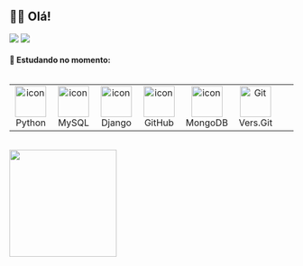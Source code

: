 ## 👋🏻 Olá!


<p align="left">
  <a href="mailto:larissamenezes.tec@gmail.com"><img src="https://img.shields.io/badge/Gmail-D14836?style=for-the-badge&logo=gmail&logoColor=white" target="_blank"></a>
  <a href="https://www.linkedin.com/in/larissa-menezes-tec" target="_blank"><img src="https://img.shields.io/badge/-LinkedIn-%230077B5?style=for-the-badge&logo=linkedin&logoColor=white" target="_blank"></a>
</p>

#### 📖 Estudando no momento:
<div style="display: flex; align-items: flex-start; align: center">
<table align="left">
  <tr>
    <td align="center" width="96">
        <img src="https://techstack-generator.vercel.app/python-icon.svg" alt="icon" width="55" height="55" />
      <br>Python
    </td>
    <td align="center" width="96">
        <img src="https://techstack-generator.vercel.app/mysql-icon.svg" alt="icon" width="55" height="55" />
      <br>MySQL
    </td>
    <td align="center" width="96">
        <img src="https://techstack-generator.vercel.app/django-icon.svg" alt="icon" width="55" height="55" />
      <br>Django
    </td>
    <td align="center" width="96">
        <img src="https://github.com/user-attachments/assets/9e02f868-b734-41c8-baca-dd764218bf5d" alt="icon" width="55" height="55" />
      <br>GitHub
    </td>
    <td align="center" width="96">
        <img src="https://github.com/user-attachments/assets/9b0aaec1-7a64-43d6-8778-99982a83cb48" alt="icon" width="55" height="55" />
      <br>MongoDB
    </td>
    <td align="center" width="96"> 
        <img src="https://github.com/user-attachments/assets/8ff1cd9b-0321-490b-9a34-da157c4708c1" width="55" height="55" alt="Git" />
      <br>Vers.Git   
    </td>
    <td align="center" width="96">
      <br>
    </td>
 </tr>
</table>
</div>

<br>
<img align="left" alt="" height="190px" src="https://github.com/user-attachments/assets/9ac3298b-eed7-45b7-af7a-1bdbdfb7dc28">













